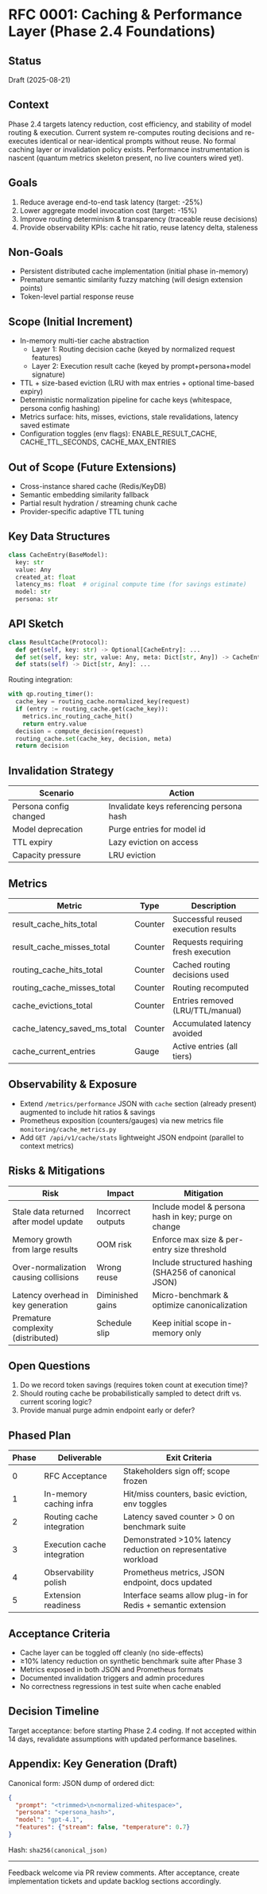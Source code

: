 # RFC 0001: Caching & Performance Layer (Phase 2.4 Foundations)

## Status
Draft (2025-08-21)

## Context
Phase 2.4 targets latency reduction, cost efficiency, and stability of model routing &
execution. Current system re-computes routing decisions and re-executes identical or
near-identical prompts without reuse. No formal caching layer or invalidation policy
exists. Performance instrumentation is nascent (quantum metrics skeleton present,
no live counters wired yet).

## Goals
1. Reduce average end-to-end task latency (target: -25%)
2. Lower aggregate model invocation cost (target: -15%)
3. Improve routing determinism & transparency (traceable reuse decisions)
4. Provide observability KPIs: cache hit ratio, reuse latency delta, staleness

## Non-Goals
- Persistent distributed cache implementation (initial phase in-memory)
- Premature semantic similarity fuzzy matching (will design extension points)
- Token-level partial response reuse

## Scope (Initial Increment)
- In-memory multi-tier cache abstraction
  - Layer 1: Routing decision cache (keyed by normalized request features)
  - Layer 2: Execution result cache (keyed by prompt+persona+model signature)
- TTL + size-based eviction (LRU with max entries + optional time-based expiry)
- Deterministic normalization pipeline for cache keys (whitespace, persona config hashing)
- Metrics surface: hits, misses, evictions, stale revalidations, latency saved estimate
- Configuration toggles (env flags): ENABLE_RESULT_CACHE, CACHE_TTL_SECONDS, CACHE_MAX_ENTRIES

## Out of Scope (Future Extensions)
- Cross-instance shared cache (Redis/KeyDB)
- Semantic embedding similarity fallback
- Partial result hydration / streaming chunk cache
- Provider-specific adaptive TTL tuning

## Key Data Structures

```python
class CacheEntry(BaseModel):
  key: str
  value: Any
  created_at: float
  latency_ms: float  # original compute time (for savings estimate)
  model: str
  persona: str
```

## API Sketch

```python
class ResultCache(Protocol):
  def get(self, key: str) -> Optional[CacheEntry]: ...
  def set(self, key: str, value: Any, meta: Dict[str, Any]) -> CacheEntry: ...
  def stats(self) -> Dict[str, Any]: ...
```

Routing integration:

```python
with qp.routing_timer():
  cache_key = routing_cache.normalized_key(request)
  if (entry := routing_cache.get(cache_key)):
    metrics.inc_routing_cache_hit()
    return entry.value
  decision = compute_decision(request)
  routing_cache.set(cache_key, decision, meta)
  return decision
```

## Invalidation Strategy

| Scenario | Action |
|----------|--------|
| Persona config changed | Invalidate keys referencing persona hash |
| Model deprecation | Purge entries for model id |
| TTL expiry | Lazy eviction on access |
| Capacity pressure | LRU eviction |

## Metrics

| Metric | Type | Description |
|--------|------|-------------|
| result_cache_hits_total | Counter | Successful reused execution results |
| result_cache_misses_total | Counter | Requests requiring fresh execution |
| routing_cache_hits_total | Counter | Cached routing decisions used |
| routing_cache_misses_total | Counter | Routing recomputed |
| cache_evictions_total | Counter | Entries removed (LRU/TTL/manual) |
| cache_latency_saved_ms_total | Counter | Accumulated latency avoided |
| cache_current_entries | Gauge | Active entries (all tiers) |

## Observability & Exposure
- Extend `/metrics/performance` JSON with `cache` section (already present) augmented to include hit ratios & savings
- Prometheus exposition (counters/gauges) via new metrics file `monitoring/cache_metrics.py`
- Add `GET /api/v1/cache/stats` lightweight JSON endpoint (parallel to context metrics)

## Risks & Mitigations

| Risk | Impact | Mitigation |
|------|--------|------------|
| Stale data returned after model update | Incorrect outputs | Include model & persona hash in key; purge on change |
| Memory growth from large results | OOM risk | Enforce max size & per-entry size threshold |
| Over-normalization causing collisions | Wrong reuse | Include structured hashing (SHA256 of canonical JSON) |
| Latency overhead in key generation | Diminished gains | Micro-benchmark & optimize canonicalization |
| Premature complexity (distributed) | Schedule slip | Keep initial scope in-memory only |

## Open Questions
1. Do we record token savings (requires token count at execution time)?
2. Should routing cache be probabilistically sampled to detect drift vs. current scoring logic?
3. Provide manual purge admin endpoint early or defer?

## Phased Plan

| Phase | Deliverable | Exit Criteria |
|-------|-------------|---------------|
| 0 | RFC Acceptance | Stakeholders sign off; scope frozen |
| 1 | In-memory caching infra | Hit/miss counters, basic eviction, env toggles |
| 2 | Routing cache integration | Latency saved counter > 0 on benchmark suite |
| 3 | Execution cache integration | Demonstrated >10% latency reduction on representative workload |
| 4 | Observability polish | Prometheus metrics, JSON endpoint, docs updated |
| 5 | Extension readiness | Interface seams allow plug-in for Redis + semantic extension |

## Acceptance Criteria
- Cache layer can be toggled off cleanly (no side-effects)
- ≥10% latency reduction on synthetic benchmark suite after Phase 3
- Metrics exposed in both JSON and Prometheus formats
- Documented invalidation triggers and admin procedures
- No correctness regressions in test suite when cache enabled

## Decision Timeline
Target acceptance: before starting Phase 2.4 coding. If not accepted within 14
days, revalidate assumptions with updated performance baselines.

## Appendix: Key Generation (Draft)
Canonical form: JSON dump of ordered dict:

```json
{
  "prompt": "<trimmed>\n<normalized-whitespace>",
  "persona": "<persona_hash>",
  "model": "gpt-4.1",
  "features": {"stream": false, "temperature": 0.7}
}
```

Hash: `sha256(canonical_json)`

---

Feedback welcome via PR review comments. After acceptance, create implementation tickets and update backlog sections accordingly.

